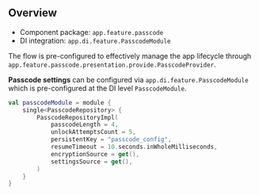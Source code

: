 ## Overview

- Component package: `app.feature.passcode`
- DI integration: `app.di.feature.PasscodeModule`

The flow is pre-configured to effectively manage the app lifecycle through `app.feature.passcode.presentation.provide.PasscodeProvider`.

**Passcode settings** can be configured via `app.di.feature.PasscodeModule` which is pre-configured at the DI level `PasscodeModule`.

```kotlin
val passcodeModule = module {
    single<PasscodeRepository> {
        PasscodeRepositoryImpl(
            passcodeLength = 4,
            unlockAttemptsCount = 5,
            persistentKey = "passcode_config",
            resumeTimeout = 10.seconds.inWholeMilliseconds,
            encryptionSource = get(),
            settingsSource = get(),
        )
    }
}
```








